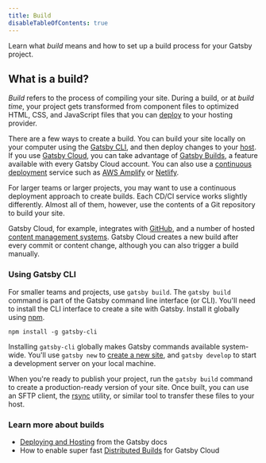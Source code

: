 ```yaml
---
title: Build
disableTableOfContents: true
---
```


Learn what _build_ means and how to set up a build process for your Gatsby project.

## What is a build?

_Build_ refers to the process of compiling your site. During a build, or at _build time_, your project gets transformed from component files to optimized HTML, CSS, and JavaScript files that you can [deploy](/docs/glossary#deploy) to your hosting provider.

There are a few ways to create a build. You can build your site locally on your computer using the [Gatsby CLI](/docs/reference/local-development/gatsby-cli/#build), and then deploy changes to your [host](/docs/glossary#hosting). If you use [Gatsby Cloud](https://www.gatsbyjs.com/), you can take advantage of [Gatsby Builds](/blog/2020-01-27-announcing-gatsby-builds-and-reports/), a feature available with every Gatsby Cloud account. You can also use a [continuous deployment](/docs/glossary/continuous-deployment/) service such as [AWS Amplify](/docs/how-to/previews-deploys-hosting/deploying-to-aws-amplify/) or [Netlify](/docs/how-to/previews-deploys-hosting/deploying-to-netlify/).

For larger teams or larger projects, you may want to use a continuous deployment approach to create builds. Each CD/CI service works slightly differently. Almost all of them, however, use the contents of a Git repository to build your site.

Gatsby Cloud, for example, integrates with [GitHub](https://github.com/), and a number of hosted [content management systems](/docs/glossary#cms). Gatsby Cloud creates a new build after every commit or content change, although you can also trigger a build manually.

### Using Gatsby CLI

For smaller teams and projects, use `gatsby build`. The `gatsby build` command is part of the Gatsby command line interface (or CLI). You'll need to install the CLI interface to create a site with Gatsby. Install it globally using [npm](/docs/glossary/#npm).

```shell
npm install -g gatsby-cli
```

Installing `gatsby-cli` globally makes Gatsby commands available system-wide. You'll use `gatsby new` to [create a new site](/docs/tutorial/part-zero/#create-a-gatsby-site), and `gatsby develop` to start a development server on your local machine.

When you're ready to publish your project, run the `gatsby build` command to create a production-ready version of your site. Once built, you can use an SFTP client, the [rsync](https://en.wikipedia.org/wiki/Rsync) utility, or similar tool to transfer these files to your host.

### Learn more about builds

- [Deploying and Hosting](/docs/deploying-and-hosting/) from the Gatsby docs
- How to enable super fast [Distributed Builds](/docs/distributed-builds/) for Gatsby Cloud
